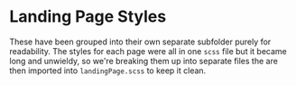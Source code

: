 # Landing Page Styles

These have been grouped into their own separate subfolder purely for readability. The styles for each page were all in one `scss` file but it became long and unwieldy, so we're breaking them up into separate files the are then imported into `landingPage.scss` to keep it clean.
